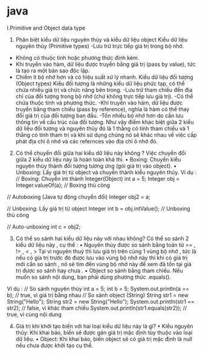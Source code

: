# java
I.Primitive and Object data type
1. Phân biệt kiểu dữ liệu nguyên thủy và kiểu dữ liệu object
Kiểu dữ liệu nguyên thủy (Primitive types)
-Lưu trữ trực tiếp giá trị trong bộ nhớ.
- Không có thuộc tính hoặc phương thức đính kèm.
- Khi truyền vào hàm, dữ liệu được truyền bằng giá trị (pass by value), tức là tạo ra một bản sao độc lập.
- Chiếm ít bộ nhớ hơn và có hiệu suất xử lý nhanh.
Kiểu dữ liệu đối tượng (Object types)
Kiểu đối tượng là những kiểu dữ liệu phức tạp, có thể chứa nhiều giá trị và chức năng bên trong.
-Lưu trữ tham chiếu đến địa chỉ của đối tượng trong bộ nhớ (chứ không trực tiếp lưu giá trị).
-Có thể chứa thuộc tính và phương thức.
-Khi truyền vào hàm, dữ liệu được truyền bằng tham chiếu (pass by reference), nghĩa là hàm có thể thay đổi giá trị của đối tượng ban đầu.
-Tốn nhiều bộ nhớ hơn do cần lưu thông tin về cấu trúc của đối tượng.
Như vậy điểm khác biệt giữa 2 kiểu dữ liệu đối tượng và nguyên thủy đó là 1 thằng có tính tham chiếu và 1 thằng có tính tham trị và khi sử dụng chúng nó sẽ khác nhau về việc cấp phát địa chỉ ô nhớ và các refernces vào địa chỉ ô nhớ đó.
2. Có thể chuyển đổi giữa hai kiểu dữ liệu này không ?
Việc chuyển đổi giữa 2 kiểu dữ liệu này là hoàn toàn khả thi.
•  Boxing: Chuyển kiểu nguyên thủy thành đối tượng tương ứng (gói giá trị vào object).
•  Unboxing: Lấy giá trị từ object và chuyển thành kiểu nguyên thủy.
Ví dụ :
// Boxing: Chuyển int thành Integer(Object) 
int a = 5; 
Integer obj = Integer.valueOf(a); // Boxing thủ công

 // Autoboxing (Java tự động chuyển đổi) Integer obj2 = a; 

// Unboxing: Lấy giá trị từ object Integer
 int b = obj.intValue(); // Unboxing thủ công 

// Auto-unboxing int c = obj2;

3. Có thể so sánh hai kiểu dữ liệu này với nhau không?
Có thể so sánh 2 kiểu dữ liệu này , cụ thể :
•  Nguyên thủy được so sánh bằng toán tử == , != , < , >
Tại vì nguyên thuỷ thì lưu giá trị trên cùng 1 vùng bộ nhớ , tức là nếu có gía trị trước đó được lưu vào vùng bộ nhớ này thì khi có giá trị mới cần so sánh , nó sẽ tìm đến vùng bộ nhớ này để xem đã tồn tại giá trị được so sánh hay chưa .
•  Object so sánh bằng tham chiếu. Nếu muốn so sánh nội dung, bạn phải dùng phương thức .equals().

Ví dụ :
// So sánh nguyên thủy
 int a = 5; int b = 5;
 System.out.println(a == b); // true, vì giá trị bằng nhau
 // So sánh object (String) 
String str1 = new String("Hello");
 String str2 = new String("Hello"); 
System.out.println(str1 == str2); // false, vì khác tham chiếu 
System.out.println(str1.equals(str2)); // true, vì cùng nội dung

4. Giá trị khi khởi tạo biến với hai loại kiểu dữ liệu này là gì?
•  Kiểu nguyên thủy: Khi khai báo, biến sẽ được gán giá trị mặc định tùy thuộc vào loại dữ liệu.
•  Object: Khi khai báo, biến object sẽ có giá trị mặc định là null nếu chưa được khởi tạo cụ thể.


